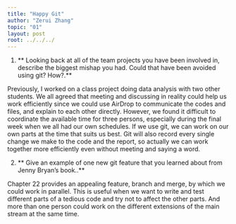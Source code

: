 ```yaml
---
title: "Happy Git"
author: "Zerui Zhang"
topic: "01"
layout: post
root: ../../../
---
```


1. ** Looking back at all of the team projects you have been involved in, describe the biggest mishap you had. Could that have been avoided using git? How?.**

Previously, I worked on a class project doing data analysis with two other students. We all agreed that meeting and discussing in reality could help us work efficiently since we could use AirDrop to communicate the codes and files, and explain to each other directly. However, we found it difficult to coordinate the available time for three persons, especially during the final week when we all had our own schedules. If we use git, we can work on our own parts at the time that suits us best. Git will also record every single change we make to the code and the report, so actually we can work together more efficiently even without meeting and saying a word.

2. ** Give an example of one new git feature that you learned about from Jenny Bryan’s book..**

Chapter 22 provides an appealing feature, branch and merge, by which we could work in parallel. This is useful when we want to write and test different parts of a tedious code and try not to affect the other parts. And more than one person could work on the different extensions of the main stream at the same time.
